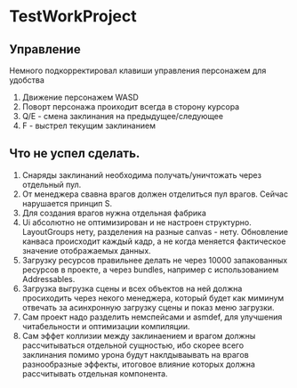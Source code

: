 # TestWorkProject

## Управление
Немного подкорректировал клавиши управления персонажем для удобства
1. Движение персонажем WASD
2. Поворт персонажа проиходит всегда в сторону курсора
3. Q/E - смена заклинания на предыдущее/следующее
4. F - выстрел текущим заклинанием

## Что не успел сделать.
1. Снаряды заклинаний необходима получать/уничтожать через отдельный пул.
2. От менеджера свавна врагов должен отделиться пул врагов. Сейчас нарушается принцип S. 
3. Для создания врагов нужна отдельная фабрика
4. Ui абсолютно не оптимизирован и не настроен структурно. LayoutGroups нету, разделения на разные canvas - нету. Обновление канваса происходит каждый кадр, а не когда меняется фактическое значение отображаемых данных.
5. Загрузку ресурсов правильнее делать не через 10000 запакованных ресурсов в проекте, а через bundles, например с использованием Addressables.
6. Загрузка выгрузка сцены и всех объектов на ней должна просиходить через некого менеджера, который будет как миминум отвечать за асинхронную загрузку сцены и показ меню загрузки.
7. Сам проект надо разделить немспейсами и asmdef, для улучшения читабельности и оптимизации компиляции.
8. Сам эффет коллизии между заклинаением и врагом должны рассчитываться отдельной сущностью, ибо скорее всего заклинания помимо урона будут наклдываывать на врагов разнообразные эффекты, итоговое влияние которых должна рассчитывать отдельная компонента.
